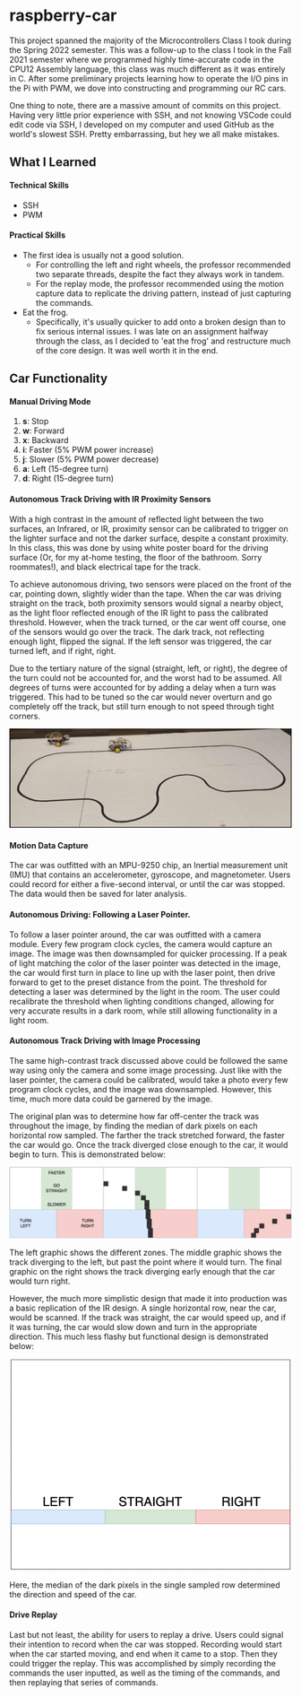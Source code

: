 # raspberry-car

This project spanned the majority of the Microcontrollers Class I took during the Spring 2022 semester. This was a follow-up to the class I took in the Fall 2021 semester where we programmed highly time-accurate code in the CPU12 Assembly language, this class was much different as it was entirely in C. After some preliminary projects learning how to operate the I/O pins in the Pi with PWM, we dove into constructing and programming our RC cars.

One thing to note, there are a massive amount of commits on this project. Having very little prior experience with SSH, and not knowing VSCode could edit code via SSH, I developed on my computer and used GitHub as the world's slowest SSH. Pretty embarrassing, but hey we all make mistakes. 

## What I Learned
#### Technical Skills
- SSH
- PWM
#### Practical Skills
- The first idea is usually not a good solution.
	- For controlling the left and right wheels, the professor recommended two separate threads, despite the fact they always work in tandem.
	- For the replay mode, the professor recommended using the motion capture data to replicate the driving pattern, instead of just capturing the commands.
- Eat the frog.
	- Specifically, it's usually quicker to add onto a broken design than to fix serious internal issues. I was late on an assignment halfway through the class, as I decided to 'eat the frog' and restructure much of the core design. It was well worth it in the end.
## Car Functionality

#### Manual Driving Mode
1) **s**: Stop
2) **w**: Forward
3) **x**: Backward
4) **i**: Faster (5% PWM power increase)
5) **j**: Slower (5% PWM power decrease)
6) **a**: Left (15-degree turn)
7) **d**: Right (15-degree turn)

#### Autonomous Track Driving with IR Proximity Sensors
With a high contrast in the amount of reflected light between the two surfaces, an Infrared, or IR, proximity sensor can be calibrated to trigger on the lighter surface and not the darker surface, despite a constant proximity. In this class, this was done by using white poster board for the driving surface (Or, for my at-home testing, the floor of the bathroom. Sorry roommates!), and black electrical tape for the track. 

To achieve autonomous driving, two sensors were placed on the front of the car, pointing down, slightly wider than the tape. When the car was driving straight on the track, both proximity sensors would signal a nearby object, as the light floor reflected enough of the IR light to pass the calibrated threshold. However, when the track turned, or the car went off course, one of the sensors would go over the track. The dark track, not reflecting enough light, flipped the signal. If the left sensor was triggered, the car turned left, and if right, right.

Due to the tertiary nature of the signal (straight, left, or right), the degree of the turn could not be accounted for, and the worst had to be assumed. All degrees of turns were accounted for by adding a delay when a turn was triggered. This had to be tuned so the car would never overturn and go completely off the track, but still turn enough to not speed through tight corners.

![Image of Electrical Tape Track on Posterboard](portfolio_resources/track_small.png)

#### Motion Data Capture
The car was outfitted with an MPU-9250 chip, an Inertial measurement unit (IMU) that contains an accelerometer, gyroscope, and magnetometer. Users could record for either a five-second interval, or until the car was stopped. The data would then be saved for later analysis.

#### Autonomous Driving: Following a Laser Pointer.
To follow a laser pointer around, the car was outfitted with a camera module. Every few program clock cycles, the camera would capture an image. The image was then downsampled for quicker processing. If a peak of light matching the color of the laser pointer was detected in the image, the car would first turn in place to line up with the laser point, then drive forward to get to the preset distance from the point. The threshold for detecting a laser was determined by the light in the room. The user could recalibrate the threshold when lighting conditions changed, allowing for very accurate results in a dark room, while still allowing functionality in a light room.

#### Autonomous Track Driving with Image Processing
The same high-contrast track discussed above could be followed the same way using only the camera and some image processing. Just like with the laser pointer, the camera could be calibrated, would take a photo every few program clock cycles, and the image was downsampled. However, this time, much more data could be garnered by the image.

The original plan was to determine how far off-center the track was throughout the image, by finding the median of dark pixels on each horizontal row sampled. The farther the track stretched forward, the faster the car would go. Once the track diverged close enough to the car, it would begin to turn. This is demonstrated below:

![Diagram of the complicated, variable speed image processing](portfolio_resources/complicated.png)

The left graphic shows the different zones. The middle graphic shows the track diverging to the left, but past the point where it would turn. The final graphic on the right shows the track diverging early enough that the car would turn right.

However, the much more simplistic design that made it into production was a basic replication of the IR design. A single horizontal row, near the car, would be scanned. If the track was straight, the car would speed up, and if it was turning, the car would slow down and turn in the appropriate direction. This much less flashy but functional design is demonstrated below:

![Diagram of the simple, single-row scan image processing](portfolio_resources/simple.png)

Here, the median of the dark pixels in the single sampled row determined the direction and speed of the car.

#### Drive Replay
Last but not least, the ability for users to replay a drive. Users could signal their intention to record when the car was stopped. Recording would start when the car started moving, and end when it came to a stop. Then they could trigger the replay. This was accomplished by simply recording the commands the user inputted, as well as the timing of the commands, and then replaying that series of commands. 
